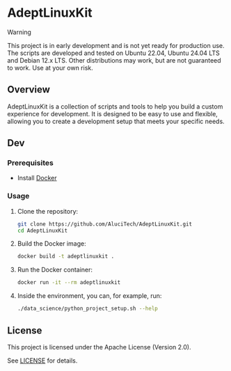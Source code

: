 # AdeptLinuxKit

> [!WARNING]
> This project is in early development and is not yet ready for production use. The scripts are developed and tested on Ubuntu 22.04, Ubuntu 24.04 LTS and Debian 12.x LTS. Other distributions may work, but are not guaranteed to work. Use at your own risk.

## Overview

AdeptLinuxKit is a collection of scripts and tools to help you build a custom experience for development. It is designed to be easy to use and flexible, allowing you to create a development setup that meets your specific needs.

## Dev

### Prerequisites

- Install [Docker](https://docs.docker.com/desktop/setup/install/linux/)

### Usage

1. Clone the repository:

   ```bash
   git clone https://github.com/AluciTech/AdeptLinuxKit.git
   cd AdeptLinuxKit
   ```

2. Build the Docker image:

   ```bash
   docker build -t adeptlinuxkit .
   ```

3. Run the Docker container:

   ```bash
   docker run -it --rm adeptlinuxkit
   ```

4. Inside the environment, you can, for example, run:

   ```bash
   ./data_science/python_project_setup.sh --help
   ```

## License

This project is licensed under the Apache License (Version 2.0).

See [LICENSE](LICENSE) for details.
